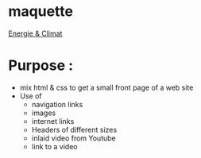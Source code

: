 # maquette

[Energie & Climat](https://pierreweets.github.io/maquette/index.html)

# Purpose :
* mix html & css to get a small front page of a web site
* Use of 
  * navigation links
  * images
  * internet links 
  * Headers of different sizes
  * inlaid video from Youtube
  * link to a video
